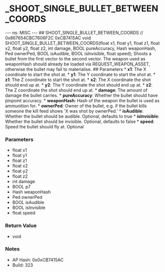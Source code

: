 # _SHOOT_SINGLE_BULLET_BETWEEN_COORDS

--- ns: MISC --- ## SHOOT_SINGLE_BULLET_BETWEEN_COORDS  // 0x867654CBC7606F2C 0xCB7415AC void SHOOT_SINGLE_BULLET_BETWEEN_COORDS(float x1, float y1, float z1, float x2, float y2, float z2, int damage, BOOL pureAccuracy, Hash weaponHash, Ped ownerPed, BOOL isAudible, BOOL isInvisible, float speed);  Shoots a bullet from the first vector to the second vector. The weapon used as weaponHash should already be loaded via REQUEST_WEAPON_ASSET, otherwise the bullet may fail to materialise.  ## Parameters * **x1**: The X coordinate to start the shot at. * **y1**: The Y coordinate to start the shot at. * **z1**: The Z coordinate to start the shot at. * **x2**: The X coordinate the shot should end up at. * **y2**: The Y coordinate the shot should end up at. * **z2**: The Z coordinate the shot should end up at. * **damage**: The amount of damage the bullet carries. * **pureAccuracy**: Whether the bullet should have pinpoint accuracy. * **weaponHash**: Hash of the weapon the bullet is used as ammunition for. * **ownerPed**: Owner of the bullet, e.g. if the bullet kills someone the kill feed shows 'X was shot by ownerPed.' * **isAudible**: Whether the bullet should be audible. Optional, defaults to true * **isInvisible**: Whether the bullet should be invisible. Optional, defaults to false * **speed**: Speed the bullet should fly at. Optional

### Parameters
* float x1
* float y1
* float z1
* float x2
* float y2
* float z2
* int damage
* BOOL p7
* Hash weaponHash
* Ped ownerPed
* BOOL isAudible
* BOOL isInvisible
* float speed

### Return Value
* void

### Notes
* AP Hash: 0x0xCB7415AC
* Build: 323

